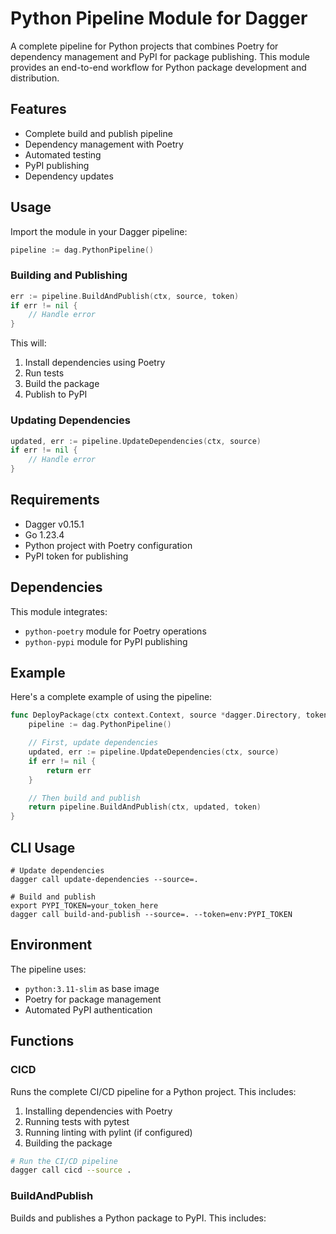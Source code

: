 # Python Pipeline Module for Dagger

A complete pipeline for Python projects that combines Poetry for dependency management and PyPI for package publishing. This module provides an end-to-end workflow for Python package development and distribution.

## Features

- Complete build and publish pipeline
- Dependency management with Poetry
- Automated testing
- PyPI publishing
- Dependency updates

## Usage

Import the module in your Dagger pipeline:

```go
pipeline := dag.PythonPipeline()
```

### Building and Publishing

```go
err := pipeline.BuildAndPublish(ctx, source, token)
if err != nil {
    // Handle error
}
```

This will:

1. Install dependencies using Poetry
2. Run tests
3. Build the package
4. Publish to PyPI

### Updating Dependencies

```go
updated, err := pipeline.UpdateDependencies(ctx, source)
if err != nil {
    // Handle error
}
```

## Requirements

- Dagger v0.15.1
- Go 1.23.4
- Python project with Poetry configuration
- PyPI token for publishing

## Dependencies

This module integrates:

- `python-poetry` module for Poetry operations
- `python-pypi` module for PyPI publishing

## Example

Here's a complete example of using the pipeline:

```go
func DeployPackage(ctx context.Context, source *dagger.Directory, token *dagger.Secret) error {
    pipeline := dag.PythonPipeline()

    // First, update dependencies
    updated, err := pipeline.UpdateDependencies(ctx, source)
    if err != nil {
        return err
    }

    // Then build and publish
    return pipeline.BuildAndPublish(ctx, updated, token)
}
```

## CLI Usage

```shell
# Update dependencies
dagger call update-dependencies --source=.

# Build and publish
export PYPI_TOKEN=your_token_here
dagger call build-and-publish --source=. --token=env:PYPI_TOKEN
```

## Environment

The pipeline uses:

- `python:3.11-slim` as base image
- Poetry for package management
- Automated PyPI authentication

## Functions

### CICD

Runs the complete CI/CD pipeline for a Python project. This includes:

1. Installing dependencies with Poetry
2. Running tests with pytest
3. Running linting with pylint (if configured)
4. Building the package

```bash
# Run the CI/CD pipeline
dagger call cicd --source .
```

### BuildAndPublish

Builds and publishes a Python package to PyPI. This includes:
